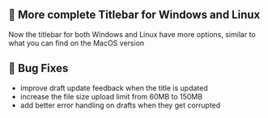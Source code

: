 ## 🎉 More complete Titlebar for Windows and Linux

Now the titlebar for both Windows and Linux have more options, similar to what you can find on the MacOS version

## 🐛 Bug Fixes

- improve draft update feedback when the title is updated
- increase the file size upload limit from 60MB to 150MB
- add better error handling on drafts when they get corrupted